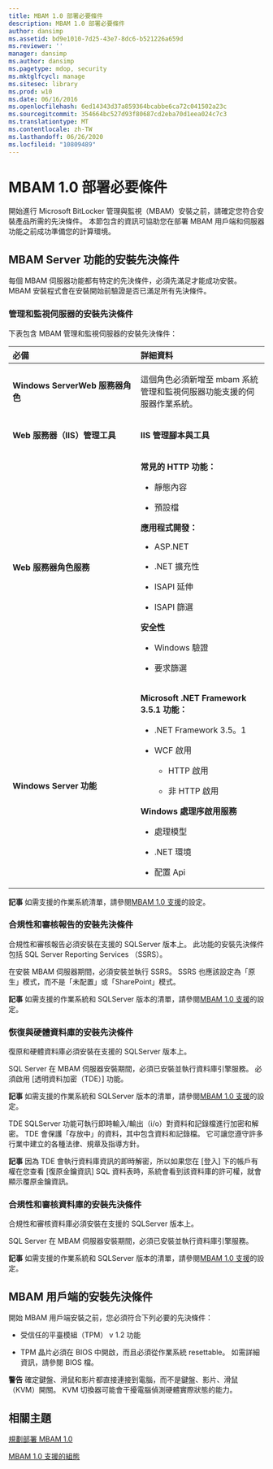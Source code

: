 ```yaml
---
title: MBAM 1.0 部署必要條件
description: MBAM 1.0 部署必要條件
author: dansimp
ms.assetid: bd9e1010-7d25-43e7-8dc6-b521226a659d
ms.reviewer: ''
manager: dansimp
ms.author: dansimp
ms.pagetype: mdop, security
ms.mktglfcycl: manage
ms.sitesec: library
ms.prod: w10
ms.date: 06/16/2016
ms.openlocfilehash: 6ed14343d37a859364bcabbe6ca72c041502a23c
ms.sourcegitcommit: 354664bc527d93f80687cd2eba70d1eea024c7c3
ms.translationtype: MT
ms.contentlocale: zh-TW
ms.lasthandoff: 06/26/2020
ms.locfileid: "10809489"
---
```

# MBAM 1.0 部署必要條件


開始進行 Microsoft BitLocker 管理與監視（MBAM）安裝之前，請確定您符合安裝產品所需的先決條件。 本節包含的資訊可協助您在部署 MBAM 用戶端和伺服器功能之前成功準備您的計算環境。

## MBAM Server 功能的安裝先決條件


每個 MBAM 伺服器功能都有特定的先決條件，必須先滿足才能成功安裝。 MBAM 安裝程式會在安裝開始前驗證是否已滿足所有先決條件。

### 管理和監視伺服器的安裝先決條件

下表包含 MBAM 管理和監視伺服器的安裝先決條件：

<table>
<colgroup>
<col width="50%" />
<col width="50%" />
</colgroup>
<thead>
<tr class="header">
<th align="left">必備</th>
<th align="left">詳細資料</th>
</tr>
</thead>
<tbody>
<tr class="odd">
<td align="left"><p><strong>Windows ServerWeb 服務器角色</strong></p></td>
<td align="left"><p>這個角色必須新增至 mbam 系統管理和監視伺服器功能支援的伺服器作業系統。</p></td>
</tr>
<tr class="even">
<td align="left"><p><strong>Web 服務器（IIS）管理工具</strong></p></td>
<td align="left"><p><strong>IIS 管理腳本與工具</strong></p></td>
</tr>
<tr class="odd">
<td align="left"><p><strong>Web 服務器角色服務</strong></p></td>
<td align="left"><p><strong>常見的 HTTP 功能：</strong></p>
<ul>
<li><p>靜態內容</p></li>
<li><p>預設檔</p></li>
</ul>
<p><strong>應用程式開發：</strong></p>
<ul>
<li><p>ASP.NET</p></li>
<li><p>.NET 擴充性</p></li>
<li><p>ISAPI 延伸</p></li>
<li><p>ISAPI 篩選</p></li>
</ul>
<p><strong>安全性</strong></p>
<ul>
<li><p>Windows 驗證</p></li>
<li><p>要求篩選</p></li>
</ul></td>
</tr>
<tr class="even">
<td align="left"><p><strong>Windows Server 功能</strong></p></td>
<td align="left"><p><strong>Microsoft .NET Framework 3.5.1 功能：</strong></p>
<ul>
<li><p>.NET Framework 3.5。1</p></li>
<li><p>WCF 啟用</p>
<ul>
<li><p>HTTP 啟用</p></li>
<li><p>非 HTTP 啟用</p></li>
</ul></li>
</ul>
<p><strong>Windows 處理序啟用服務</strong></p>
<ul>
<li><p>處理模型</p></li>
<li><p>.NET 環境</p></li>
<li><p>配置 Api</p></li>
</ul></td>
</tr>
</tbody>
</table>

 

**記事** 如需支援的作業系統清單，請參閱[MBAM 1.0 支援](mbam-10-supported-configurations.md)的設定。

 

### 合規性和審核報告的安裝先決條件

合規性和審核報告必須安裝在支援的 SQLServer 版本上。 此功能的安裝先決條件包括 SQL Server Reporting Services （SSRS）。

在安裝 MBAM 伺服器期間，必須安裝並執行 SSRS。 SSRS 也應該設定為「原生」模式，而不是「未配置」或「SharePoint」模式。

**記事** 如需支援的作業系統和 SQLServer 版本的清單，請參閱[MBAM 1.0 支援](mbam-10-supported-configurations.md)的設定。

 

### 恢復與硬體資料庫的安裝先決條件

復原和硬體資料庫必須安裝在支援的 SQLServer 版本上。

SQL Server 在 MBAM 伺服器安裝期間，必須已安裝並執行資料庫引擎服務。 必須啟用 [透明資料加密（TDE）] 功能。

**記事** 如需支援的作業系統和 SQLServer 版本的清單，請參閱[MBAM 1.0 支援](mbam-10-supported-configurations.md)的設定。

 

TDE SQLServer 功能可執行即時輸入/輸出（i/o）對資料和記錄檔進行加密和解密。 TDE 會保護「存放中」的資料，其中包含資料和記錄檔。 它可讓您遵守許多行業中建立的各種法律、規章及指導方針。

**記事** 因為 TDE 會執行資料庫資訊的即時解密，所以如果您在 [登入] 下的帳戶有權在您查看 [復原金鑰資訊] SQL 資料表時，系統會看到該資料庫的許可權，就會顯示覆原金鑰資訊。

 

### 合規性和審核資料庫的安裝先決條件

合規性和審核資料庫必須安裝在支援的 SQLServer 版本上。

SQL Server 在 MBAM 伺服器安裝期間，必須已安裝並執行資料庫引擎服務。

**記事** 如需支援的作業系統和 SQLServer 版本的清單，請參閱[MBAM 1.0 支援](mbam-10-supported-configurations.md)的設定。

 

## MBAM 用戶端的安裝先決條件


開始 MBAM 用戶端安裝之前，您必須符合下列必要的先決條件：

-   受信任的平臺模組（TPM） v 1.2 功能

-   TPM 晶片必須在 BIOS 中開啟，而且必須從作業系統 resettable。 如需詳細資訊，請參閱 BIOS 檔。

**警告** 確定鍵盤、滑鼠和影片都直接連接到電腦，而不是鍵盤、影片、滑鼠（KVM）開關。 KVM 切換器可能會干擾電腦偵測硬體實際狀態的能力。

 

## 相關主題


[規劃部署 MBAM 1.0](planning-to-deploy-mbam-10.md)

[MBAM 1.0 支援的組態](mbam-10-supported-configurations.md)

 

 





